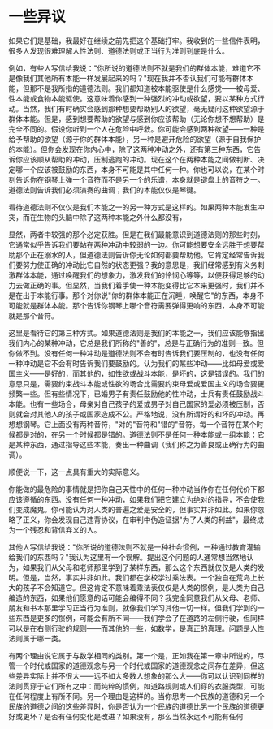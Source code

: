 # 一些异议
如果它们是基础，我最好在继续之前先把这个基础打牢。我收到的一些信件表明，很多人发现很难理解人性法则、道德法则或正当行为准则到底是什么。

例如，有些人写信给我说："你所说的道德法则不就是我们的群体本能，难道它不是像我们其他所有本能一样发展起来的吗？"现在我并不否认我们可能有群体本能，但那不是我所指的道德法则。我们都知道被本能驱使是什么感觉——被母爱、性本能或食物本能驱使。这意味着你感到一种强烈的冲动或欲望，要以某种方式行动。当然，我们有时确实会感到那种想要帮助别人的欲望，毫无疑问这种欲望源于群体本能。但是，感到想要帮助的欲望与感到你应该帮助（无论你想不想帮助）是完全不同的。假设你听到一个人在危险中呼救。你可能会感到两种欲望——一种是给予帮助的欲望（源于你的群体本能），另一种是避开危险的欲望（源于自我保护的本能）。但你会发现在你内心中，除了这两种冲动之外，还有第三种东西，它告诉你应该顺从帮助的冲动，压制逃跑的冲动。现在这个在两种本能之间做判断、决定哪一个应该被鼓励的东西，本身不可能是其中任何一种。你也可以说，在某个时刻告诉你在钢琴上弹一个音符而不是另一个的乐谱，本身就是键盘上的音符之一。道德法则告诉我们必须演奏的曲调；我们的本能仅仅是琴键。

看待道德法则不仅仅是我们本能之一的另一种方式是这样的。如果两种本能发生冲突，而在生物的头脑中除了这两种本能之外什么都没有，

显然，两者中较强的那个必定获胜。但是在我们最能意识到道德法则的那些时刻，它通常似乎告诉我们要站在两种冲动中较弱的一边。你可能想要安全远胜于想要帮助那个正在溺水的人，但道德法则告诉你无论如何都要帮助他。它肯定经常告诉我们要努力使正确的冲动比它自然的状态更强？我的意思是，我们经常感到有义务刺激群体本能，通过唤醒我们的想象力，激发我们的怜悯心等等，以便获得足够的动力去做正确的事。但显然，当我们着手使一种本能变得比它本来更强时，我们并不是在出于本能行事。那个对你说"你的群体本能正在沉睡，唤醒它"的东西，本身不可能就是群体本能。那个告诉你钢琴上哪个音符需要弹得更响的东西，本身不可能就是那个音符。

这里是看待它的第三种方式。如果道德法则是我们的本能之一，我们应该能够指出我们内心的某种冲动，它总是我们所称的"善的"，总是与正确行为的准则一致。但你做不到。没有任何一种冲动是道德法则不会有时告诉我们要压制的，也没有任何一种冲动是它不会有时告诉我们要鼓励的。认为我们的某些冲动——比如母爱或爱国主义——是好的，而其他的，如性欲或战斗本能，是坏的，这是错误的。我们的意思只是，需要约束战斗本能或性欲的场合比需要约束母爱或爱国主义的场合要更频繁一些。但有些情况下，已婚男子有责任鼓励他的性冲动，士兵有责任鼓励战斗本能。也有一些场合，母亲对自己孩子的爱或男子对自己国家的爱必须被压制，否则就会对其他人的孩子或国家造成不公。严格地说，没有所谓好的和坏的冲动。再想想钢琴。它上面没有两种音符，"对的"音符和"错的"音符。每一个音符在某个时候都是对的，在另一个时候都是错的。道德法则不是任何一种本能或一组本能：它是某种东西，通过指导这些本能，奏出一种曲调（我们称之为善良或正确行为的曲调）。

顺便说一下，这一点具有重大的实际意义。

你能做的最危险的事情就是把你自己天性中的任何一种冲动当作你在任何代价下都应该遵循的东西。没有任何一种冲动，如果我们把它建立为绝对的指导，不会使我们变成魔鬼。你可能认为对人类的普遍之爱是安全的，但事实并非如此。如果你忽略了正义，你会发现自己违背协议，在审判中伪造证据"为了人类的利益"，最终成为一个残忍和背信弃义的人。

其他人写信给我说："你所说的道德法则不就是一种社会惯例，一种通过教育灌输给我们的东西吗？"我认为这里有一个误解。提出这个问题的人通常想当然地认为，如果我们从父母和老师那里学到了某样东西，那么这个东西就仅仅是人类的发明。但是，当然，事实并非如此。我们都在学校学过乘法表。一个独自在荒岛上长大的孩子不会知道它。但这肯定不意味着乘法表仅仅是人类的惯例，是人类为自己编造的东西，如果他们愿意的话可能会编得不同？我完全同意我们从父母、老师、朋友和书本那里学习正当行为准则，就像我们学习其他一切一样。但我们学到的一些东西是更多的惯例，可能会有所不同——我们学会了在道路的左侧行驶，但同样可以是在右侧行驶的规则——而其他的一些，如数学，是真正的真理。问题是人性法则属于哪一类。

有两个理由说它属于与数学相同的类别。第一个是，正如我在第一章中所说的，尽管一个时代或国家的道德观念与另一个时代或国家的道德观念之间存在差异，但这些差异实际上并不很大——远不如大多数人想象的那么大——你可以认识到同样的法则贯穿于它们所有之中：而纯粹的惯例，如道路规则或人们穿的衣服类型，可能在任何程度上有所不同。另一个理由是这样的。当你思考一个民族的道德和另一个民族的道德之间的这些差异时，你是否认为一个民族的道德比另一个民族的道德更好或更坏？是否有任何变化是改进？如果没有，那么当然永远不可能有任何
